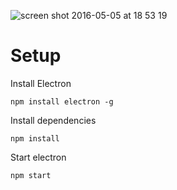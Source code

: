 ![screen shot 2016-05-05 at 18 53 19](https://cloud.githubusercontent.com/assets/209966/15050251/daa13ee4-12f2-11e6-9401-42964d68faac.png)

# Setup

Install Electron
```
npm install electron -g
```

Install dependencies
```
npm install
```

Start electron
```
npm start
```
